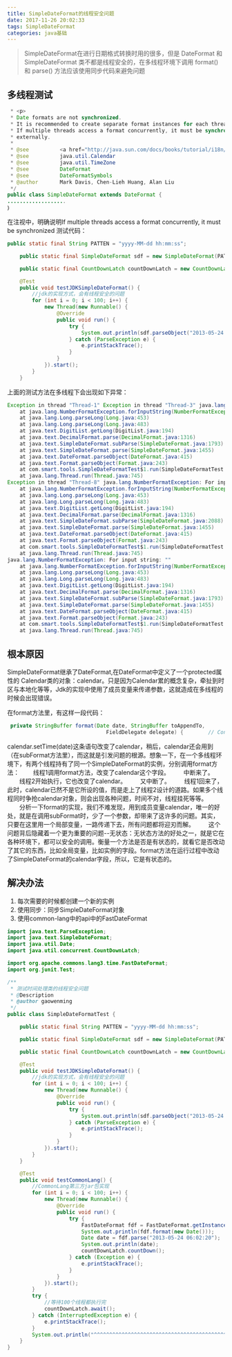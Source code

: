 ```yaml
---
title: SimpleDateFormat的线程安全问题
date: 2017-11-26 20:02:33
tags: SimpleDateFormat
categories: java基础
---
```

> SimpleDateFormat在进行日期格式转换时用的很多，但是 DateFormat 和 SimpleDateFormat 类不都是线程安全的，在多线程环境下调用 format() 和 parse() 方法应该使用同步代码来避免问题
<!-- more -->

多线程测试
----

```java
 * <p>
 * Date formats are not synchronized.
 * It is recommended to create separate format instances for each thread.
 * If multiple threads access a format concurrently, it must be synchronized
 * externally.
 *
 * @see          <a href="http://java.sun.com/docs/books/tutorial/i18n/format/simpleDateFormat.html">Java Tutorial</a>
 * @see          java.util.Calendar
 * @see          java.util.TimeZone
 * @see          DateFormat
 * @see          DateFormatSymbols
 * @author       Mark Davis, Chen-Lieh Huang, Alan Liu
 */
public class SimpleDateFormat extends DateFormat {
...................
｝
```
在注视中，明确说明If multiple threads access a format concurrently, it must be synchronized
测试代码：
```java
public static final String PATTEN = "yyyy-MM-dd hh:mm:ss";

    public static final SimpleDateFormat sdf = new SimpleDateFormat(PATTEN);

    public static final CountDownLatch countDownLatch = new CountDownLatch(100);

    @Test
    public void testJDKSimpleDateFormat() {
        //jdk的实现方式，会有线程安全的问题
        for (int i = 0; i < 100; i++) {
            new Thread(new Runnable() {
                @Override
                public void run() {
                    try {
                        System.out.println(sdf.parseObject("2013-05-24 06:02:20"));
                    } catch (ParseException e) {
                        e.printStackTrace();
                    }
                }
            }).start();
        }
    }
```
上面的测试方法在多线程下会出现如下异常：
```java
Exception in thread "Thread-1" Exception in thread "Thread-3" java.lang.NumberFormatException: For input string: ""
	at java.lang.NumberFormatException.forInputString(NumberFormatException.java:65)
	at java.lang.Long.parseLong(Long.java:453)
	at java.lang.Long.parseLong(Long.java:483)
	at java.text.DigitList.getLong(DigitList.java:194)
	at java.text.DecimalFormat.parse(DecimalFormat.java:1316)
	at java.text.SimpleDateFormat.subParse(SimpleDateFormat.java:1793)
	at java.text.SimpleDateFormat.parse(SimpleDateFormat.java:1455)
	at java.text.DateFormat.parseObject(DateFormat.java:415)
	at java.text.Format.parseObject(Format.java:243)
	at com.smart.tools.SimpleDateFormatTest$1.run(SimpleDateFormatTest.java:32)
	at java.lang.Thread.run(Thread.java:745)
Exception in thread "Thread-8" java.lang.NumberFormatException: For input string: ""
	at java.lang.NumberFormatException.forInputString(NumberFormatException.java:65)
	at java.lang.Long.parseLong(Long.java:453)
	at java.lang.Long.parseLong(Long.java:483)
	at java.text.DigitList.getLong(DigitList.java:194)
	at java.text.DecimalFormat.parse(DecimalFormat.java:1316)
	at java.text.SimpleDateFormat.subParse(SimpleDateFormat.java:2088)
	at java.text.SimpleDateFormat.parse(SimpleDateFormat.java:1455)
	at java.text.DateFormat.parseObject(DateFormat.java:415)
	at java.text.Format.parseObject(Format.java:243)
	at com.smart.tools.SimpleDateFormatTest$1.run(SimpleDateFormatTest.java:32)
	at java.lang.Thread.run(Thread.java:745)
java.lang.NumberFormatException: For input string: ""
	at java.lang.NumberFormatException.forInputString(NumberFormatException.java:65)
	at java.lang.Long.parseLong(Long.java:453)
	at java.lang.Long.parseLong(Long.java:483)
	at java.text.DigitList.getLong(DigitList.java:194)
	at java.text.DecimalFormat.parse(DecimalFormat.java:1316)
	at java.text.SimpleDateFormat.subParse(SimpleDateFormat.java:1793)
	at java.text.SimpleDateFormat.parse(SimpleDateFormat.java:1455)
	at java.text.DateFormat.parseObject(DateFormat.java:415)
	at java.text.Format.parseObject(Format.java:243)
	at com.smart.tools.SimpleDateFormatTest$1.run(SimpleDateFormatTest.java:32)
	at java.lang.Thread.run(Thread.java:745)
```

根本原因
----

SimpleDateFormat继承了DateFormat,在DateFormat中定义了一个protected属性的 Calendar类的对象：calendar。只是因为Calendar累的概念复杂，牵扯到时区与本地化等等，Jdk的实现中使用了成员变量来传递参数，这就造成在多线程的时候会出现错误。

在format方法里，有这样一段代码：
```java
 private StringBuffer format(Date date, StringBuffer toAppendTo,
                                FieldDelegate delegate) {        // Convert input date to time field list  
```
calendar.setTime(date)这条语句改变了calendar，稍后，calendar还会用到（在subFormat方法里），而这就是引发问题的根源。想象一下，在一个多线程环境下，有两个线程持有了同一个SimpleDateFormat的实例，分别调用format方法：
　　线程1调用format方法，改变了calendar这个字段。
　　中断来了。
　　线程2开始执行，它也改变了calendar。
　　又中断了。
　　线程1回来了，此时，calendar已然不是它所设的值，而是走上了线程2设计的道路。如果多个线程同时争抢calendar对象，则会出现各种问题，时间不对，线程挂死等等。
　　分析一下format的实现，我们不难发现，用到成员变量calendar，唯一的好处，就是在调用subFormat时，少了一个参数，却带来了这许多的问题。其实，只要在这里用一个局部变量，一路传递下去，所有问题都将迎刃而解。
　　这个问题背后隐藏着一个更为重要的问题--无状态：无状态方法的好处之一，就是它在各种环境下，都可以安全的调用。衡量一个方法是否是有状态的，就看它是否改动了其它的东西，比如全局变量，比如实例的字段。format方法在运行过程中改动了SimpleDateFormat的calendar字段，所以，它是有状态的。

解决办法
----

 1. 每次需要的时候都创建一个新的实例
 2. 使用同步：同步SimpleDateFormat对象
 3. 使用common-lang中的api中的FastDateFormat
```java
import java.text.ParseException;
import java.text.SimpleDateFormat;
import java.util.Date;
import java.util.concurrent.CountDownLatch;

import org.apache.commons.lang3.time.FastDateFormat;
import org.junit.Test;

/**
 * 测试时间处理类的线程安全问题
 * @Description 
 * @author gaowenming
 */
public class SimpleDateFormatTest {

    public static final String PATTEN = "yyyy-MM-dd hh:mm:ss";

    public static final SimpleDateFormat sdf = new SimpleDateFormat(PATTEN);

    public static final CountDownLatch countDownLatch = new CountDownLatch(100);

    @Test
    public void testJDKSimpleDateFormat() {
        //jdk的实现方式，会有线程安全的问题
        for (int i = 0; i < 100; i++) {
            new Thread(new Runnable() {
                @Override
                public void run() {
                    try {
                        System.out.println(sdf.parseObject("2013-05-24 06:02:20"));
                    } catch (ParseException e) {
                        e.printStackTrace();
                    }
                }
            }).start();
        }
    }

    @Test
    public void testCommonLang() {
        //CommonLang第三方jar包实现
        for (int i = 0; i < 100; i++) {
            new Thread(new Runnable() {
                @Override
                public void run() {
                    try {
                        FastDateFormat fdf = FastDateFormat.getInstance(PATTEN);
                        System.out.println(fdf.format(new Date()));
                        Date date = fdf.parse("2013-05-24 06:02:20");
                        System.out.println(date);
                        countDownLatch.countDown();
                    } catch (Exception e) {
                        e.printStackTrace();
                    }
                }
            }).start();
        }
        try {
            //等待100个线程都执行完
            countDownLatch.await();
        } catch (InterruptedException e) {
            e.printStackTrace();
        }
        System.out.println("^^^^^^^^^^^^^^^^^^^^^^^^^^^^^^^^^^^^^^^^^^^^^^^^");
    }
}
```
